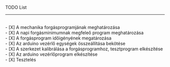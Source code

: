 TODO List
<hr>
<br>
- [X] A mechanika forgásprogramjának meghatározása<br>
- [X] A napi forgásminimumnak megfeleő program meghatározása<br>
- [X] A forgásprogram időigényének megatározása<br>
- [X] Az arduino vezérlő egységek összeállítása bekötése<br>
- [X] A szerkezet kalibrálása a forgásprogramhoz, tesztprogram elkészítése<br>
- [X] Az arduino vezérlőprogram elkészítése<br>
- [X] Tesztelés<br>